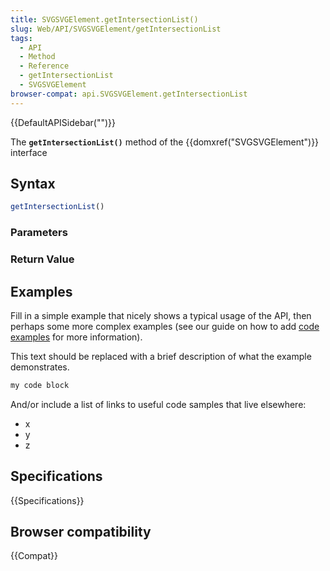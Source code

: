 ```yaml
---
title: SVGSVGElement.getIntersectionList()
slug: Web/API/SVGSVGElement/getIntersectionList
tags:
  - API
  - Method
  - Reference
  - getIntersectionList
  - SVGSVGElement
browser-compat: api.SVGSVGElement.getIntersectionList
---
```

{{DefaultAPISidebar("")}}

The **`getIntersectionList()`** method of the {{domxref("SVGSVGElement")}} interface 

## Syntax

```js
getIntersectionList()
```

### Parameters



### Return Value



## Examples

Fill in a simple example that nicely shows a typical usage of the API, then perhaps some more complex examples (see our guide on how to add [code examples](/en-US/docs/MDN/Contribute/Structures/Code_examples) for more information).

This text should be replaced with a brief description of what the example demonstrates.

```js
my code block
```

And/or include a list of links to useful code samples that live elsewhere:

*   x
*   y
*   z

## Specifications

{{Specifications}}

## Browser compatibility

{{Compat}}


